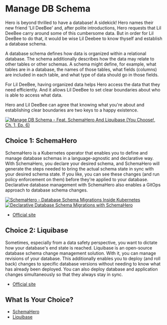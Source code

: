 # Manage DB Schema

Hero is beyond thrilled to have a database! A sidekick! Hero names their new friend 'Lil DeeBee' and, after polite introductions, Hero requests that Lil DeeBee carry around some of this cumbersome data. But in order for Lil DeeBee to do that, it would be wise Lil Deebee to know thyself and establish a database schema.

A database schema defines how data is organized within a relational database. The schema additionally describes how the data may relate to other tables or other schemas. A schema might define, for example, what tables are in a database, the names of those tables, what fields (columns) are included in each table, and what type of data should go in those fields.

For Lil DeeBee, having organized data helps Hero access the data that they need efficiently. And it allows Lil DeeBee to set clear boundaries about who is able to access what data. 

Hero and Lil DeeBee can agree that knowing what you're about and establishing clear boundaries are two keys to a happy existence. 

[![Manage DB Schema - Feat. SchemaHero And Liquibase (You Choose!, Ch. 1, Ep. 6)](https://img.youtube.com/vi/6YW2__HUHxw/0.jpg)](https://youtu.be/6YW2__HUHxw)

## Choice 1: SchemaHero

SchemaHero is a Kubernetes operator that enables you to define and manage database schemas in a language-agnostic and declarative way. With SchemaHero, you declare your desired schema, and SchemaHero will generate the steps needed to bring the actual schema state in sync with your desired schema state. If you like, you can see these changes (and run policy enforcement on them) before they're applied to your database. Declarative database management with SchemaHero also enables a GitOps approach to database schema changes.

[![SchemaHero - Database Schema Migrations Inside Kubernetes](https://img.youtube.com/vi/SofQxb4CDQQ/0.jpg)](https://youtu.be/SofQxb4CDQQ)
[![Declarative Database Schema Migrations with SchemaHero](https://img.youtube.com/vi/X0wbq7-VwdI/0.jpg)](https://youtu.be/X0wbq7-VwdI)
* [Official site](https://schemahero.io)

## Choice 2: Liquibase

Sometimes, especially from a data safety perspective, you want to dictate how your database's end state is reached. Liquibase is an open-source database schema change management solution. With it, you can manage revisions of your database. This additionally enables you to deploy (and roll back) changes to specific database versions without needing to know what has already been deployed. You can also deploy database and application changes simultaneously so that they always stay in sync.

* [Official site](https://www.liquibase.org)

## What Is Your Choice?

* [SchemaHero](schemahero.md)
* [Liquibase](liquibase.md)